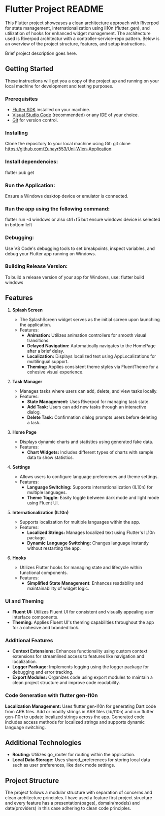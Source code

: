 # Flutter Project README

This Flutter project showcases a clean architecture approach with Riverpod for state management, internationalization using il10n (flutter_gen), and utilization of hooks for enhanced widget management. The architecture used is Riverpod architectur with a controller-service-repo pattern. Below is an overview of the project structure, features, and setup instructions.

Brief project description goes here.

## Getting Started

These instructions will get you a copy of the project up and running on your local machine for development and testing purposes.

### Prerequisites

- [Flutter SDK](https://flutter.dev/docs/get-started/install) installed on your machine.
- [Visual Studio Code](https://code.visualstudio.com/) (recommended) or any IDE of your choice.
- [Git](https://git-scm.com/) for version control.

### Installing

   Clone the repository to your local machine using Git:
   git clone https://github.com/Zuhayr553/Uni-Wien-Application

   ### Install dependencies:   
   flutter pub get

   ### Run the Application:
   Ensure a Windows desktop device or emulator is connected.

   ### Run the app using the following command: 
   flutter run -d windows
   or also ctrl+f5 but ensure windows device is selected in bottom left

  ### Debugging:
   Use VS Code\'s debugging tools to set breakpoints, inspect variables, and debug your Flutter app running on Windows.

   ### Building Release Version:
   To build a release version of your app for Windows, use:
   flutter build windows


## Features

1. **Splash Screen**
   - The SplashScreen widget serves as the initial screen upon launching the application.
   - Features:
     - **Animation:** Utilizes animation controllers for smooth visual transitions.
     - **Delayed Navigation:** Automatically navigates to the HomePage after a brief delay.
     - **Localization:** Displays localized text using AppLocalizations for multilingual support.
     - **Theming:** Applies consistent theme styles via FluentTheme for a cohesive visual experience.

2. **Task Manager**
   - Manages tasks where users can add, delete, and view tasks locally.
   - Features:
     - **State Management:** Uses Riverpod for managing task state.
     - **Add Task:** Users can add new tasks through an interactive dialog.
     - **Delete Task:** Confirmation dialog prompts users before deleting a task.

3. **Home Page**
   - Displays dynamic charts and statistics using generated fake data.
   - Features:
     - **Chart Widgets:** Includes different types of charts with sample data to show statistics.

4. **Settings**
   - Allows users to configure language preferences and theme settings.
   - Features:
     - **Language Switching:** Supports internationalization (IL10n) for multiple languages.
     - **Theme Toggle:** Easily toggle between dark mode and light mode using Fluent UI.

5. **Internationalization (IL10n)**
   - Supports localization for multiple languages within the app.
   - Features:
     - **Localized Strings:** Manages localized text using Flutter's IL10n package.
     - **Dynamic Language Switching:** Changes language instantly without restarting the app.

6. **Hooks**
   - Utilizes Flutter hooks for managing state and lifecycle within functional components.
   - Features:
     - **Simplified State Management:** Enhances readability and maintainability of widget logic.

### UI and Theming

- **Fluent UI:** Utilizes Fluent UI for consistent and visually appealing user interface components.
- **Theming:** Applies Fluent UI's theming capabilities throughout the app for a cohesive and branded look.

### Additional Features

- **Context Extensions:** Enhances functionality using custom context extensions for streamlined access to features like navigation and localization.
- **Logger Package:** Implements logging using the logger package for debugging and error tracking.
- **Export Modules:** Organizes code using export modules to maintain a clean project structure and improve code readability.

### Code Generation with flutter gen-l10n

**Localization Management:** Uses flutter gen-l10n for generating Dart code from ARB files. Add or modify strings in ARB files (lib/l10n) and run flutter gen-l10n to update localized strings across the app. Generated code includes access methods for localized strings and supports dynamic language switching.

## Additional Technologies

- **Routing:** Utilizes go_router for routing within the application.
- **Local Data Storage:** Uses shared_preferences for storing local data such as user preferences, like dark mode settings.

## Project Structure 
 The project follows a modular structure with separation of concerns and clean architecture principles.
 I have used a feature first project structure and every feature has a presentation(pages), domain(models) and data(providers) in this case adhering to clean code principles.




